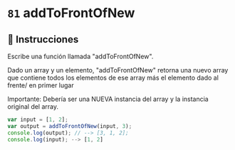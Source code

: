 # `81` addToFrontOfNew

## 📝 Instrucciones

Escribe una función llamada "addToFrontOfNew".

Dado un array y un elemento, "addToFrontOfNew" retorna una nuevo array que contiene todos los elementos de ese array más el elemento dado al frente/ en primer lugar


Importante: Debería ser una NUEVA instancia del array y la instancia original del array. 

```js
var input = [1, 2];
var output = addToFrontOfNew(input, 3);
console.log(output); // --> [3, 1, 2];
console.log(input); --> [1, 2]
```